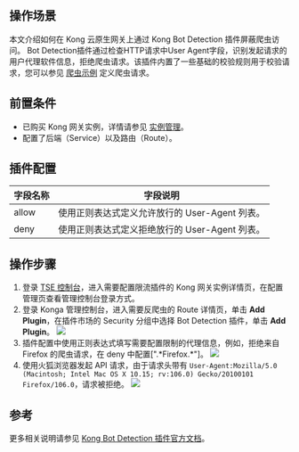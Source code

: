 
## 操作场景
本文介绍如何在 Kong 云原生网关上通过 Kong Bot Detection 插件屏蔽爬虫访问。
Bot Detection插件通过检查HTTP请求中User Agent字段，识别发起请求的用户代理软件信息，拒绝爬虫请求。该插件内置了一些基础的校验规则用于校验请求，您可以参见 [爬虫示例](https://github.com/Kong/kong/blob/master/kong/plugins/bot-detection/rules.lua#L5) 定义爬虫请求。

## 前置条件
- 已购买 Kong 网关实例，详情请参见 [实例管理](https://cloud.tencent.com/document/product/1364/72495)。
- 配置了后端（Service）以及路由（Route）。

## 插件配置

| 字段名称 | 字段说明 |
|---------|---------|
| allow | 使用正则表达式定义允许放行的 User-Agent 列表。 |
| deny | 使用正则表达式定义拒绝放行的 User-Agent 列表。 |


## 操作步骤
1. 登录 [TSE 控制台](https://console.cloud.tencent.com/tse/kong)，进入需要配置限流插件的 Kong 网关实例详情页，在配置管理页查看管理控制台登录方式。
2. 登录 Konga 管理控制台，进入需要反爬虫的 Route 详情页，单击 **Add Plugin**，在插件市场的 Security 分组中选择 Bot Detection 插件，单击 **Add Plugin**。
![](https://qcloudimg.tencent-cloud.cn/raw/e490691c4a201ccc2d4efd6106c12190.png)
3. 插件配置中使用正则表达式填写需要配置限制的代理信息，例如，拒绝来自 Firefox 的爬虫请求，在 deny 中配置[".\*Firefox.\*"]。
![](https://qcloudimg.tencent-cloud.cn/raw/145a0111a8f065082d60b5bfca175963.png)
4. 使用火狐浏览器发起 API 请求，由于请求头带有 `User-Agent:Mozilla/5.0 (Macintosh; Intel Mac OS X 10.15; rv:106.0) Gecko/20100101 Firefox/106.0`，请求被拒绝。
![](https://qcloudimg.tencent-cloud.cn/raw/bb54de683a5e7854920c4de4d6137d52.png)

## 参考
更多相关说明请参见 [Kong Bot Detection 插件官方文档](https://docs.konghq.com/hub/kong-inc/bot-detection/)。
